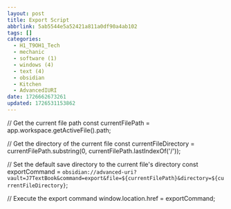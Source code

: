 ```yaml
---
layout: post
title: Export Script
abbrlink: 5ab5544e5a52421a811a0df90a4ab102
tags: []
categories:
  - H1_T9OH1_Tech
  - mechanic
  - software (1)
  - windows (4)
  - text (4)
  - obsidian
  - Kitchen
  - AdvancedIURI
date: 1726662673261
updated: 1726531153862
---
```


// Get the current file path
const currentFilePath = app.workspace.getActiveFile().path;

// Get the directory of the current file
const currentFileDirectory = currentFilePath.substring(0, currentFilePath.lastIndexOf('/'));

// Set the default save directory to the current file's directory
const exportCommand = `obsidian://advanced-uri?vault=J7TextBook&command=export&file=${currentFilePath}&directory=${currentFileDirectory}`;

// Execute the export command
window\.location.href = exportCommand;
